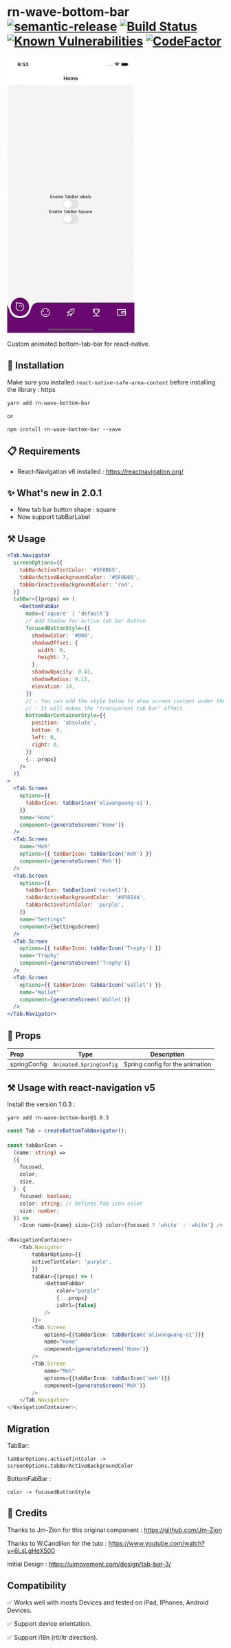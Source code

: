# rn-wave-bottom-bar [![semantic-release](https://img.shields.io/badge/%20%20%F0%9F%93%A6%F0%9F%9A%80-semantic--release-e10079.svg)](https://github.com/semantic-release/semantic-release) [![Build Status](https://travis-ci.org/Jm-Zion/rn-wave-bottom-bar.svg?branch=master)](https://travis-ci.org/Jm-Zion/rn-wave-bottom-bar) [![Known Vulnerabilities](https://snyk.io/test/github/Jm-Zion/rn-wave-bottom-bar/badge.svg)](https://snyk.io/test/github/Jm-Zion/rn-wave-bottom-bar) [![CodeFactor](https://www.codefactor.io/repository/github/jm-zion/rn-wave-bottom-bar/badge)](https://www.codefactor.io/repository/github/jm-zion/rn-wave-bottom-bar)

![Sample](./sample.gif)

Custom animated bottom-tab-bar for react-native.

## 💾 Installation

Make sure you installed `react-native-safe-area-context` before installing the library : https

```
yarn add rn-wave-bottom-bar
```

or

```
npm install rn-wave-bottom-bar --save
```

## 📋 Requirements

- React-Navigation v6 installed : https://reactnavigation.org/

## :sparkles: What's new in 2.0.1

- New tab bar button shape : square
- Now support tabBarLabel

## ⚒️ Usage

```jsx
<Tab.Navigator
  screenOptions={{
    tabBarActiveTintColor: '#5F0B65',
    tabBarActiveBackgroundColor: '#5F0B65',
    tabBarInactiveBackgroundColor: 'red',
  }}
  tabBar={(props) => (
    <BottomFabBar
      mode={'square' | 'default'}
      // Add Shadow for active tab bar button
      focusedButtonStyle={{
        shadowColor: '#000',
        shadowOffset: {
          width: 0,
          height: 7,
        },
        shadowOpacity: 0.41,
        shadowRadius: 9.11,
        elevation: 14,
      }}
      // - You can add the style below to show screen content under the tab-bar
      // - It will makes the "transparent tab bar" effect.
      bottomBarContainerStyle={{
        position: 'absolute',
        bottom: 0,
        left: 0,
        right: 0,
      }}
      {...props}
    />
  )}
>
  <Tab.Screen
    options={{
      tabBarIcon: tabBarIcon('aliwangwang-o1'),
    }}
    name="Home"
    component={generateScreen('Home')}
  />
  <Tab.Screen
    name="Meh"
    options={{ tabBarIcon: tabBarIcon('meh') }}
    component={generateScreen('Meh')}
  />
  <Tab.Screen
    options={{
      tabBarIcon: tabBarIcon('rocket1'),
      tabBarActiveBackgroundColor: '#45014A',
      tabBarActiveTintColor: 'purple',
    }}
    name="Settings"
    component={SettingsScreen}
  />
  <Tab.Screen
    options={{ tabBarIcon: tabBarIcon('Trophy') }}
    name="Trophy"
    component={generateScreen('Trophy')}
  />
  <Tab.Screen
    options={{ tabBarIcon: tabBarIcon('wallet') }}
    name="Wallet"
    component={generateScreen('Wallet')}
  />
</Tab.Navigator>
```

## 🔧 Props

| Prop         |          Type           |           Description           |
| :----------- | :---------------------: | :-----------------------------: |
| springConfig | `Animated.SpringConfig` | Spring config for the animation |

## ⚒️ Usage with react-navigation v5

Install the version 1.0.3 :

```
yarn add rn-wave-bottom-bar@1.0.3
```

```typescript
const Tab = createBottomTabNavigator();

const tabBarIcon =
  (name: string) =>
  ({
    focused,
    color,
    size,
  }: {
    focused: boolean;
    color: string; // Defines fab icon color
    size: number;
  }) =>
    <Icon name={name} size={28} color={focused ? 'white' : 'white'} />;

<NavigationContainer>
	<Tab.Navigator
		tabBarOptions={{
		activeTintColor: 'purple',
		}}
		tabBar={(props) => (
			<BottomFabBar
				color="purple"
				{...props}
				isRtl={false}
			/>
		)}>
		<Tab.Screen
			options={{tabBarIcon: tabBarIcon('aliwangwang-o1')}}
			name="Home"
			component={generateScreen('Home')}
		/>
		<Tab.Screen
			name="Meh"
			options={{tabBarIcon: tabBarIcon('meh')}}
			component={generateScreen('Meh')}
		/>
	</Tab.Navigator>
</NavigationContainer>;
```

## Migration

TabBar:

```
tabBarOptions.activeTintColor -> screenOptions.tabBarActiveBackgroundColor
```

BottomFabBar :

```
color -> focusedButtonStyle
```

## 📄 Credits

Thanks to Jm-Zion for this original component : https://github.com/Jm-Zion

Thanks to W.Candillon for the tuto : https://www.youtube.com/watch?v=6LsLgHeX500

Initial Design : https://uimovement.com/design/tab-bar-3/

## Compatibility

✅ Works well with mosts Devices and tested on iPad, IPhones, Android Devices.

✅ Support device orientation.

✅ Support i18n (rtl/ltr direction).
